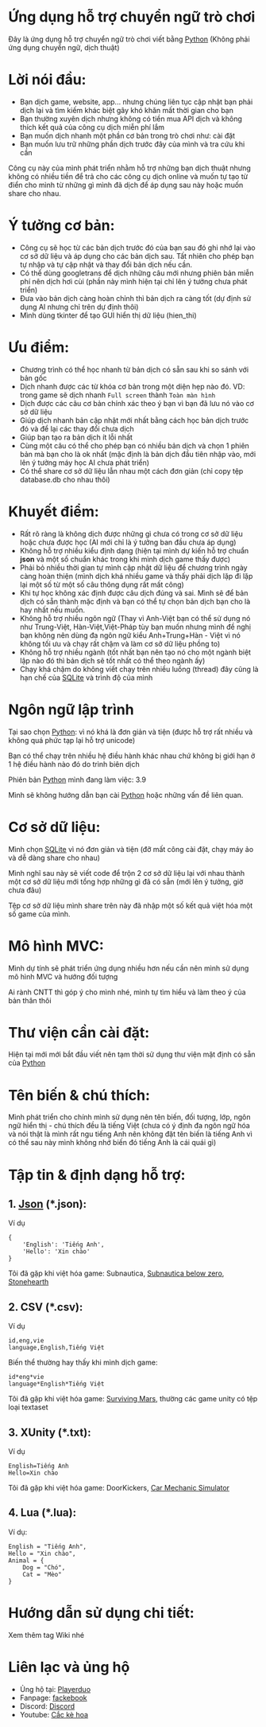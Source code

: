 # Ứng dụng hỗ trợ chuyển ngữ trò chơi
Đây là ứng dụng hỗ trợ chuyển ngữ trò chơi viết bằng [Python](https://www.python.org/)
(Không phải ứng dụng chuyển ngữ, dịch thuật)

# Lời nói đầu:
- Bạn dịch game, website, app... nhưng chúng liên tục cập nhật bạn phải dịch lại và tìm kiếm khác biệt gây khó khăn mất thời gian cho bạn
- Bạn thường xuyên dịch nhưng không có tiền mua API dịch và không thích kết quả của công cụ dịch miễn phí lắm
- Bạn muốn dịch nhanh một phần cơ bản trong trò chơi như: cài đặt
- Bạn muốn lưu trữ những phần dịch trước đây của mình và tra cứu khi cần

Công cụ này của mình phát triển nhằm hỗ trợ những bạn dịch thuật nhưng không có nhiều tiền để trả cho các công cụ dịch online và muốn tự tạo từ điển cho mình từ những gì mình đã dịch để áp dụng sau này hoặc muốn share cho nhau.

# Ý tưởng cơ bản:
- Công cụ sẽ học từ các bản dịch trước đó của bạn sau đó ghi nhớ lại vào cơ sở dữ liệu và áp dụng cho các bản dịch sau. Tất nhiên cho phép bạn tự nhập và tự cập nhật và thay đổi bản dịch nếu cần.
- Có thể dùng googletrans để dịch những câu mới nhưng phiên bản miễn phí nên dịch hơi cùi (phần này mình hiện tại chỉ lên ý tưởng chưa phát triển)
- Đưa vào bản dịch càng hoàn chỉnh thì bản dịch ra càng tốt (dự định sử dụng AI nhưng chỉ trên dự định thôi)
- Mình dùng tkinter để tạo GUI hiển thị dữ liệu (hien_thi)

# Ưu điểm:
- Chương trình có thể học nhanh từ bản dịch có sẵn sau khi so sánh với bản gốc
- Dịch nhanh được các từ khóa cơ bản trong một diện hẹp nào đó. VD: trong game sẽ dịch nhanh
````Full screen````
thành
````Toàn màn hình````
- Dịch được các câu cơ bản chính xác theo ý bạn vì bạn đã lưu nó vào cơ sở dữ liệu
- Giúp dịch nhanh bản cập nhật mới nhất bằng cách học bản dịch trước đó và để lại các thay đổi chưa dịch
- Giúp bạn tạo ra bản dịch ít lỗi nhất
- Cùng một câu có thể cho phép bạn có nhiều bản dịch và chọn 1 phiên bản mà bạn cho là ok nhất (mặc định là bản dịch đầu tiên nhập vào, mới lên ý tưởng máy học AI chưa phát triển)
- Có thể share cơ sở dữ liệu lẫn nhau một cách đơn giản (chỉ copy tệp database.db cho nhau thôi)

# Khuyết điểm:
- Rất rõ ràng là không dịch được những gì chưa có trong cơ sở dữ liệu hoặc chưa được học (AI mới chỉ là ý tưởng ban đầu chưa áp dụng)
- Không hỗ trợ nhiều kiểu định dạng (hiện tại mình dự kiến hỗ trợ chuẩn **json** và một số chuẩn khác trong khi mình dịch game thấy được)
- Phải bỏ nhiều thời gian tự mình cập nhật dữ liệu để chương trình ngày càng hoàn thiện (mình dịch khá nhiều game và thấy phải dịch lặp đi lặp lại một số từ một số câu thông dụng rất mất công)
- Khi tự học không xác định được câu dịch đúng và sai. Mình sẽ để bản dịch có sẵn thành mặc định và bạn có thể tự chọn bản dịch bạn cho là hay nhất nếu muốn.
- Không hỗ trợ nhiều ngôn ngữ (Thay vì Anh-Việt bạn có thể sử dụng nó như Trung-Việt, Hàn-Việt,Việt-Pháp tùy bạn muốn nhưng mình đề nghị bạn không nên dùng đa ngôn ngữ kiểu Anh+Trung+Hàn - Việt vì nó không tối ưu và chạy rất chậm và làm cơ sở dữ liệu phồng to)
- Không hỗ trợ nhiều ngành (tốt nhất bạn nên tạo nó cho một ngành biệt lập nào đó thì bản dịch sẽ tốt nhất có thể theo ngành ấy)
- Chạy khá chậm do không viết chạy trên nhiều luồng (thread) đây cũng là hạn chế của [SQLite](https://www.sqlite.org/) và trình độ của mình

# Ngôn ngữ lập trình
Tại sao chọn [Python](https://www.python.org/): vì nó khá là đơn giản và tiện (được hỗ trợ rất nhiều và không quá phức tạp lại hỗ trợ unicode)

Bạn có thể chạy trên nhiều hệ điều hành khác nhau chứ không bị giới hạn ở 1 hệ điều hành nào đó do trình biên dịch

Phiên bản [Python](https://www.python.org/) mình đang làm việc: 3.9

Mình sẽ không hướng dẫn bạn cài [Python](https://www.python.org/) hoặc những vấn đề liên quan.

# Cơ sở dữ liệu:
Mình chọn [SQLite](https://www.sqlite.org/) vì nó đơn giản và tiện (đỡ mất công cài đặt, chạy máy ảo và dễ dàng share cho nhau)

Mình nghĩ sau này sẽ viết code để trộn 2 cơ sở dữ liệu lại với nhau thành một cơ sở dữ liệu mới tổng hợp những gì đã có sẵn (mới lên ý tưởng, giờ chưa đâu)

Tệp cơ sở dữ liệu mình share trên này đã nhập một số kết quả việt hóa một số game của mình.

# Mô hình MVC:
Mình dự tính sẽ phát triển ứng dụng nhiều hơn nếu cần nên mình sử dụng mô hình MVC và hướng đối tượng

Ai rành CNTT thì góp ý cho mình nhé, mình tự tìm hiểu và làm theo ý của bản thân thôi

# Thư viện cần cài đặt:
Hiện tại mới mới bắt đầu viết nên tạm thời sử dụng thư viện mặt định có sẵn của [Python](https://www.python.org/)

# Tên biến & chú thích:
Mình phát triển cho chính mình sử dụng nên tên biến, đối tượng, lớp, ngôn ngữ hiển thị - chú thích đều là tiếng Việt (chưa có ý định đa ngôn ngữ hóa và nói thật là mình rất ngu tiếng Anh nên không đặt tên biến là tiếng Anh vì có thể sau này mình không nhớ biến đó tiếng Anh là cái quái gì)

# Tập tin & định dạng hỗ trợ:
## 1. [Json](https://www.json.org/) (\*.json):
Ví dụ
````
{
	'English': 'Tiếng Anh',
	'Hello': 'Xin chào'
}
````

Tôi đã gặp khi việt hóa game: Subnautica, [Subnautica below zero](https://github.com/cackehoa/Subnautica-Below-Zero-viet-hoa), [Stonehearth](https://github.com/cackehoa/Mod-Stonehearth-viet-hoa)
## 2. CSV (\*.csv):
Ví dụ
````
id,eng,vie
language,English,Tiếng Việt
````


Biến thể thường hay thấy khi mình dịch game:
````
id*eng*vie
language*English*Tiếng Việt
````

Tôi đã gặp khi việt hóa game: [Surviving Mars](https://github.com/cackehoa/Mod-Surviving-Mars-Viet-Hoa), thường các game unity có tệp loại textaset
## 3. XUnity (\*.txt):
Ví dụ
````
English=Tiếng Anh
Hello=Xin chào
````

Tôi đã gặp khi việt hóa game: DoorKickers, [Car Mechanic Simulator](https://github.com/cackehoa/Car-Mechanic-Simulator-2018-Mercedes-Benz-viet-hoa)
## 4. Lua (\*.lua):
Ví dụ:
````
English = "Tiếng Anh",
Hello = "Xin chào",
Animal = {
	Dog = "Chó",
	Cat = "Mèo"
}
````

# Hướng dẫn sử dụng chi tiết:
Xem thêm tag Wiki nhé
# Liên lạc và ủng hộ
- Ủng hộ tại: [Playerduo](https://playerduo.net/cackehoa)
- Fanpage: [fackebook](https://www.facebook.com/cackehoa)
- Discord: [Discord](https://discord.gg/Z5C98FG)
- Youtube: [Cắc kè hoa](https://www.youtube.com/c/Cắckèhoa)
